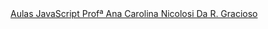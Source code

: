 <!DOCTYPE html>
<html lang="pt-br">        
    <head>
        <meta http-equiv="X-UA-Compatible" content="IE=edge">
        <meta charset="utf-8">
        <meta name="viewport" content="width=device-width, initial-scale=1">
    </head>
    <body>
                <a href="index.php">Aulas JavaScript Profª Ana Carolina Nicolosi Da R. Gracioso</a>
    </body>
</html>
